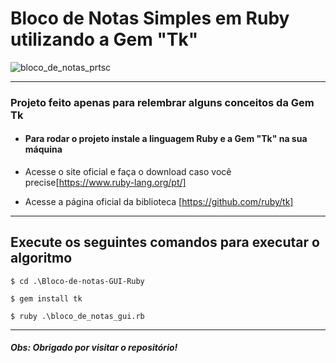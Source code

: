 # Bloco de Notas Simples em Ruby utilizando a Gem "Tk"


![bloco_de_notas_prtsc](https://github.com/user-attachments/assets/3efb5bc3-a686-4d7b-9b50-dbba4e3b9f07)

---
### Projeto feito apenas para relembrar alguns conceitos da Gem Tk

* #### Para rodar o projeto instale a linguagem Ruby e a Gem "Tk" na sua máquina

* Acesse o site oficial e faça o download caso você precise[https://www.ruby-lang.org/pt/]

* Acesse a página oficial da biblioteca [https://github.com/ruby/tk]

---

## Execute os seguintes comandos para executar o algoritmo

```
$ cd .\Bloco-de-notas-GUI-Ruby

$ gem install tk

$ ruby .\bloco_de_notas_gui.rb
```

---

##### Obs: Obrigado por visitar o repositório!

